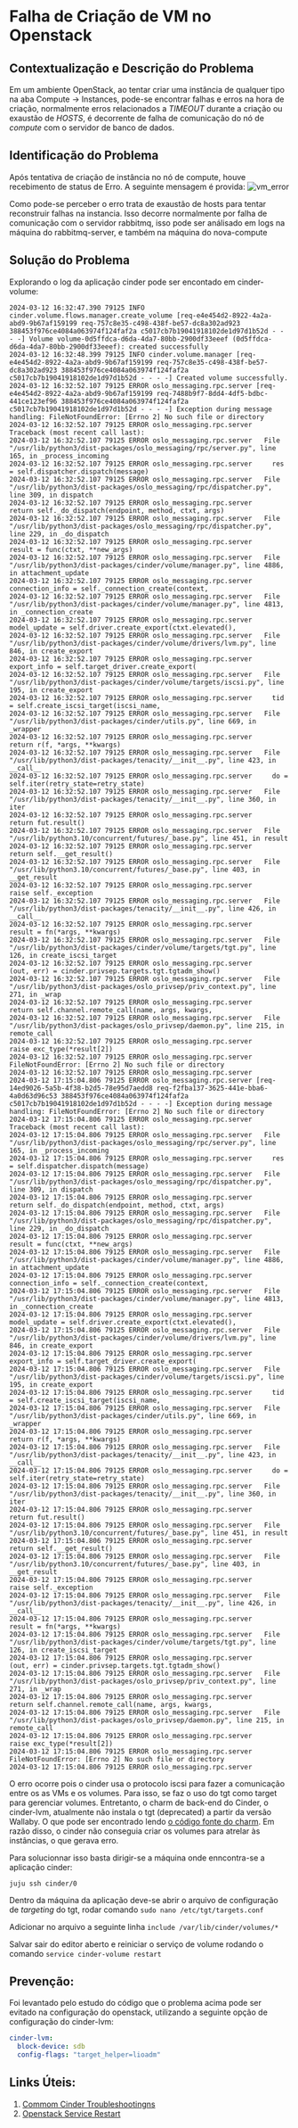
# Falha de Criação de VM no Openstack 

## Contextualização e Descrição do Problema

Em um ambiente OpenStack, ao tentar criar uma instância de qualquer tipo na aba Compute -> Instances, pode-se encontrar falhas e erros na hora de criação, normalmente erros relacionados a *TIMEOUT* durante a criação ou exaustão de *HOSTS*, é decorrente de falha de comunicação do nó de *compute* com o servidor de banco de dados.

## Identificação do Problema

Após tentativa de criação de instância no nó de compute, houve recebimento de status de Erro. A seguinte mensagem é provida:
![vm_error](/img/infra/troubleshooting/vm_error.jpeg)

Como pode-se perceber o erro trata de exaustão de hosts para tentar reconstruir falhas na instancia.
Isso decorre normalmente por falha de comunicação com o servidor rabbitmq, isso pode ser análisado em logs na máquina do rabbitmq-server, e também na máquina do nova-compute

## Solução do Problema

Explorando o log da aplicação cinder pode ser encontado em cinder-volume:

```log
2024-03-12 16:32:47.390 79125 INFO cinder.volume.flows.manager.create_volume [req-e4e454d2-8922-4a2a-abd9-9b67af159199 req-757c8e35-c498-438f-be57-dc8a302ad923 388453f976ce4084a063974f124faf2a c5017cb7b19041918102de1d97d1b52d - - - -] Volume volume-0d5ffdca-d6da-4da7-80bb-2900df33eeef (0d5ffdca-d6da-4da7-80bb-2900df33eeef): created successfully
2024-03-12 16:32:48.399 79125 INFO cinder.volume.manager [req-e4e454d2-8922-4a2a-abd9-9b67af159199 req-757c8e35-c498-438f-be57-dc8a302ad923 388453f976ce4084a063974f124faf2a c5017cb7b19041918102de1d97d1b52d - - - -] Created volume successfully.
2024-03-12 16:32:52.107 79125 ERROR oslo_messaging.rpc.server [req-e4e454d2-8922-4a2a-abd9-9b67af159199 req-7488b9f7-8dd4-4df5-bdbc-441ce123ef96 388453f976ce4084a063974f124faf2a c5017cb7b19041918102de1d97d1b52d - - - -] Exception during message handling: FileNotFoundError: [Errno 2] No such file or directory
2024-03-12 16:32:52.107 79125 ERROR oslo_messaging.rpc.server Traceback (most recent call last):
2024-03-12 16:32:52.107 79125 ERROR oslo_messaging.rpc.server   File "/usr/lib/python3/dist-packages/oslo_messaging/rpc/server.py", line 165, in _process_incoming
2024-03-12 16:32:52.107 79125 ERROR oslo_messaging.rpc.server     res = self.dispatcher.dispatch(message)
2024-03-12 16:32:52.107 79125 ERROR oslo_messaging.rpc.server   File "/usr/lib/python3/dist-packages/oslo_messaging/rpc/dispatcher.py", line 309, in dispatch
2024-03-12 16:32:52.107 79125 ERROR oslo_messaging.rpc.server     return self._do_dispatch(endpoint, method, ctxt, args)
2024-03-12 16:32:52.107 79125 ERROR oslo_messaging.rpc.server   File "/usr/lib/python3/dist-packages/oslo_messaging/rpc/dispatcher.py", line 229, in _do_dispatch
2024-03-12 16:32:52.107 79125 ERROR oslo_messaging.rpc.server     result = func(ctxt, **new_args)
2024-03-12 16:32:52.107 79125 ERROR oslo_messaging.rpc.server   File "/usr/lib/python3/dist-packages/cinder/volume/manager.py", line 4886, in attachment_update
2024-03-12 16:32:52.107 79125 ERROR oslo_messaging.rpc.server     connection_info = self._connection_create(context,
2024-03-12 16:32:52.107 79125 ERROR oslo_messaging.rpc.server   File "/usr/lib/python3/dist-packages/cinder/volume/manager.py", line 4813, in _connection_create
2024-03-12 16:32:52.107 79125 ERROR oslo_messaging.rpc.server     model_update = self.driver.create_export(ctxt.elevated(),
2024-03-12 16:32:52.107 79125 ERROR oslo_messaging.rpc.server   File "/usr/lib/python3/dist-packages/cinder/volume/drivers/lvm.py", line 846, in create_export
2024-03-12 16:32:52.107 79125 ERROR oslo_messaging.rpc.server     export_info = self.target_driver.create_export(
2024-03-12 16:32:52.107 79125 ERROR oslo_messaging.rpc.server   File "/usr/lib/python3/dist-packages/cinder/volume/targets/iscsi.py", line 195, in create_export
2024-03-12 16:32:52.107 79125 ERROR oslo_messaging.rpc.server     tid = self.create_iscsi_target(iscsi_name,
2024-03-12 16:32:52.107 79125 ERROR oslo_messaging.rpc.server   File "/usr/lib/python3/dist-packages/cinder/utils.py", line 669, in _wrapper
2024-03-12 16:32:52.107 79125 ERROR oslo_messaging.rpc.server     return r(f, *args, **kwargs)
2024-03-12 16:32:52.107 79125 ERROR oslo_messaging.rpc.server   File "/usr/lib/python3/dist-packages/tenacity/__init__.py", line 423, in __call__
2024-03-12 16:32:52.107 79125 ERROR oslo_messaging.rpc.server     do = self.iter(retry_state=retry_state)
2024-03-12 16:32:52.107 79125 ERROR oslo_messaging.rpc.server   File "/usr/lib/python3/dist-packages/tenacity/__init__.py", line 360, in iter
2024-03-12 16:32:52.107 79125 ERROR oslo_messaging.rpc.server     return fut.result()
2024-03-12 16:32:52.107 79125 ERROR oslo_messaging.rpc.server   File "/usr/lib/python3.10/concurrent/futures/_base.py", line 451, in result
2024-03-12 16:32:52.107 79125 ERROR oslo_messaging.rpc.server     return self.__get_result()
2024-03-12 16:32:52.107 79125 ERROR oslo_messaging.rpc.server   File "/usr/lib/python3.10/concurrent/futures/_base.py", line 403, in __get_result
2024-03-12 16:32:52.107 79125 ERROR oslo_messaging.rpc.server     raise self._exception
2024-03-12 16:32:52.107 79125 ERROR oslo_messaging.rpc.server   File "/usr/lib/python3/dist-packages/tenacity/__init__.py", line 426, in __call__
2024-03-12 16:32:52.107 79125 ERROR oslo_messaging.rpc.server     result = fn(*args, **kwargs)
2024-03-12 16:32:52.107 79125 ERROR oslo_messaging.rpc.server   File "/usr/lib/python3/dist-packages/cinder/volume/targets/tgt.py", line 126, in create_iscsi_target
2024-03-12 16:32:52.107 79125 ERROR oslo_messaging.rpc.server     (out, err) = cinder.privsep.targets.tgt.tgtadm_show()
2024-03-12 16:32:52.107 79125 ERROR oslo_messaging.rpc.server   File "/usr/lib/python3/dist-packages/oslo_privsep/priv_context.py", line 271, in _wrap
2024-03-12 16:32:52.107 79125 ERROR oslo_messaging.rpc.server     return self.channel.remote_call(name, args, kwargs,
2024-03-12 16:32:52.107 79125 ERROR oslo_messaging.rpc.server   File "/usr/lib/python3/dist-packages/oslo_privsep/daemon.py", line 215, in remote_call
2024-03-12 16:32:52.107 79125 ERROR oslo_messaging.rpc.server     raise exc_type(*result[2])
2024-03-12 16:32:52.107 79125 ERROR oslo_messaging.rpc.server FileNotFoundError: [Errno 2] No such file or directory
2024-03-12 16:32:52.107 79125 ERROR oslo_messaging.rpc.server 
2024-03-12 17:15:04.806 79125 ERROR oslo_messaging.rpc.server [req-14ed9026-5a5b-4f38-b2d5-78e95d7aedd8 req-f2fba137-3625-441e-bba6-4a0d63d96c53 388453f976ce4084a063974f124faf2a c5017cb7b19041918102de1d97d1b52d - - - -] Exception during message handling: FileNotFoundError: [Errno 2] No such file or directory
2024-03-12 17:15:04.806 79125 ERROR oslo_messaging.rpc.server Traceback (most recent call last):
2024-03-12 17:15:04.806 79125 ERROR oslo_messaging.rpc.server   File "/usr/lib/python3/dist-packages/oslo_messaging/rpc/server.py", line 165, in _process_incoming
2024-03-12 17:15:04.806 79125 ERROR oslo_messaging.rpc.server     res = self.dispatcher.dispatch(message)
2024-03-12 17:15:04.806 79125 ERROR oslo_messaging.rpc.server   File "/usr/lib/python3/dist-packages/oslo_messaging/rpc/dispatcher.py", line 309, in dispatch
2024-03-12 17:15:04.806 79125 ERROR oslo_messaging.rpc.server     return self._do_dispatch(endpoint, method, ctxt, args)
2024-03-12 17:15:04.806 79125 ERROR oslo_messaging.rpc.server   File "/usr/lib/python3/dist-packages/oslo_messaging/rpc/dispatcher.py", line 229, in _do_dispatch
2024-03-12 17:15:04.806 79125 ERROR oslo_messaging.rpc.server     result = func(ctxt, **new_args)
2024-03-12 17:15:04.806 79125 ERROR oslo_messaging.rpc.server   File "/usr/lib/python3/dist-packages/cinder/volume/manager.py", line 4886, in attachment_update
2024-03-12 17:15:04.806 79125 ERROR oslo_messaging.rpc.server     connection_info = self._connection_create(context,
2024-03-12 17:15:04.806 79125 ERROR oslo_messaging.rpc.server   File "/usr/lib/python3/dist-packages/cinder/volume/manager.py", line 4813, in _connection_create
2024-03-12 17:15:04.806 79125 ERROR oslo_messaging.rpc.server     model_update = self.driver.create_export(ctxt.elevated(),
2024-03-12 17:15:04.806 79125 ERROR oslo_messaging.rpc.server   File "/usr/lib/python3/dist-packages/cinder/volume/drivers/lvm.py", line 846, in create_export
2024-03-12 17:15:04.806 79125 ERROR oslo_messaging.rpc.server     export_info = self.target_driver.create_export(
2024-03-12 17:15:04.806 79125 ERROR oslo_messaging.rpc.server   File "/usr/lib/python3/dist-packages/cinder/volume/targets/iscsi.py", line 195, in create_export
2024-03-12 17:15:04.806 79125 ERROR oslo_messaging.rpc.server     tid = self.create_iscsi_target(iscsi_name,
2024-03-12 17:15:04.806 79125 ERROR oslo_messaging.rpc.server   File "/usr/lib/python3/dist-packages/cinder/utils.py", line 669, in _wrapper
2024-03-12 17:15:04.806 79125 ERROR oslo_messaging.rpc.server     return r(f, *args, **kwargs)
2024-03-12 17:15:04.806 79125 ERROR oslo_messaging.rpc.server   File "/usr/lib/python3/dist-packages/tenacity/__init__.py", line 423, in __call__
2024-03-12 17:15:04.806 79125 ERROR oslo_messaging.rpc.server     do = self.iter(retry_state=retry_state)
2024-03-12 17:15:04.806 79125 ERROR oslo_messaging.rpc.server   File "/usr/lib/python3/dist-packages/tenacity/__init__.py", line 360, in iter
2024-03-12 17:15:04.806 79125 ERROR oslo_messaging.rpc.server     return fut.result()
2024-03-12 17:15:04.806 79125 ERROR oslo_messaging.rpc.server   File "/usr/lib/python3.10/concurrent/futures/_base.py", line 451, in result
2024-03-12 17:15:04.806 79125 ERROR oslo_messaging.rpc.server     return self.__get_result()
2024-03-12 17:15:04.806 79125 ERROR oslo_messaging.rpc.server   File "/usr/lib/python3.10/concurrent/futures/_base.py", line 403, in __get_result
2024-03-12 17:15:04.806 79125 ERROR oslo_messaging.rpc.server     raise self._exception
2024-03-12 17:15:04.806 79125 ERROR oslo_messaging.rpc.server   File "/usr/lib/python3/dist-packages/tenacity/__init__.py", line 426, in __call__
2024-03-12 17:15:04.806 79125 ERROR oslo_messaging.rpc.server     result = fn(*args, **kwargs)
2024-03-12 17:15:04.806 79125 ERROR oslo_messaging.rpc.server   File "/usr/lib/python3/dist-packages/cinder/volume/targets/tgt.py", line 126, in create_iscsi_target
2024-03-12 17:15:04.806 79125 ERROR oslo_messaging.rpc.server     (out, err) = cinder.privsep.targets.tgt.tgtadm_show()
2024-03-12 17:15:04.806 79125 ERROR oslo_messaging.rpc.server   File "/usr/lib/python3/dist-packages/oslo_privsep/priv_context.py", line 271, in _wrap
2024-03-12 17:15:04.806 79125 ERROR oslo_messaging.rpc.server     return self.channel.remote_call(name, args, kwargs,
2024-03-12 17:15:04.806 79125 ERROR oslo_messaging.rpc.server   File "/usr/lib/python3/dist-packages/oslo_privsep/daemon.py", line 215, in remote_call
2024-03-12 17:15:04.806 79125 ERROR oslo_messaging.rpc.server     raise exc_type(*result[2])
2024-03-12 17:15:04.806 79125 ERROR oslo_messaging.rpc.server FileNotFoundError: [Errno 2] No such file or directory
2024-03-12 17:15:04.806 79125 ERROR oslo_messaging.rpc.server 
```

O erro ocorre pois o cinder usa o protocolo iscsi para fazer a comunicação entre os as VMs e os volumes. Para isso, se faz o uso do tgt como target para gerenciar volumes. Entretanto, o charm de back-end do Cinder, o cinder-lvm, atualmente não instala o tgt (deprecated) a partir da versão Wallaby. O que pode ser encontrado lendo [o código fonte do charm](https://github.com/openstack/charm-cinder-lvm/blob/master/src/lib/charm/openstack/cinder_lvm.py). Em razão disso, o cinder não conseguia criar os volumes para atrelar às instâncias, o que gerava erro. 

Para solucionnar isso basta dirigir-se a máquina onde enncontra-se a aplicação cinder:

`juju ssh cinder/0`

Dentro da máquina da aplicação deve-se abrir o arquivo de configuração de _targeting_ do tgt, rodar comando `sudo nano /etc/tgt/targets.conf`

Adicionar no arquivo a seguinte linha `include /var/lib/cinder/volumes/*`

Salvar sair do editor aberto e reiniciar o serviço de volume rodando o comando 
`service cinder-volume restart`

## Prevenção:
Foi levantado pelo estudo do código que o problema acima pode ser evitado na configuração do openstack, utilizando a seguinte opção de configuração do cinder-lvm:
```yaml
cinder-lvm:
  block-device: sdb
  config-flags: "target_helper=lioadm"
```

## Links Úteis:
1. [Commom Cinder Troubleshootingns](https://opendev.org/openstack/cinder/src/commit/40a33360ade30abb1656aa3762051a0d96c76186/doc/source/admin/ts-cinder-config.rst)
2. [Openstack Service Restart](https://docs.openstack.org/fuel-docs/mitaka/userdocs/fuel-user-guide/troubleshooting/restart-service.html)